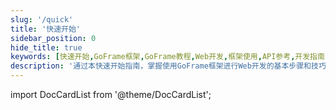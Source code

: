 ```yaml
---
slug: '/quick'
title: '快速开始'
sidebar_position: 0
hide_title: true
keywords: [快速开始,GoFrame框架,GoFrame教程,Web开发,框架使用,API参考,开发指南,项目搭建,编程入门,技术文档]
description: '通过本快速开始指南，掌握使用GoFrame框架进行Web开发的基本步骤和技巧。本文提供了详细的项目搭建流程和重要的API参考，帮助开发者迅速上手GoFrame框架并提升编程效率。'
---
```

import DocCardList from '@theme/DocCardList';

<DocCardList />